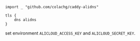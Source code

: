 `import _ "github.com/colachg/caddy-alidns"`

```
tls {
    dns alidns
}
```

set environment `ALICLOUD_ACCESS_KEY` and `ALICLOUD_SECRET_KEY`.
